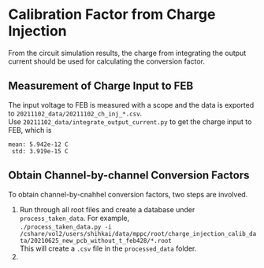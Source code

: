 # Calibration Factor from Charge Injection
From the circuit simulation results, the charge from integrating the output current should be used for calculating the conversion factor.  

## Measurement of Charge Input to FEB
The input voltage to FEB is measured with a scope and the data is exported to `20211102_data/20211102_ch_inj_*.csv`.  
Use `20211102_data/integrate_output_current.py` to get the charge input to FEB, which is  
```
mean: 5.942e-12 C
 std: 3.919e-15 C
```

## Obtain Channel-by-channel Conversion Factors
To obtain channel-by-cnahhel conversion factors, two steps are involved.  
1. Run through all root files and create a database under `process_taken_data`. For example,  
  ```./process_taken_data.py -i /cshare/vol2/users/shihkai/data/mppc/root/charge_injection_calib_data/20210625_new_pcb_without_t_feb428/*.root```  
  This will create a `.csv` file in the `processed_data` folder.
2. 
